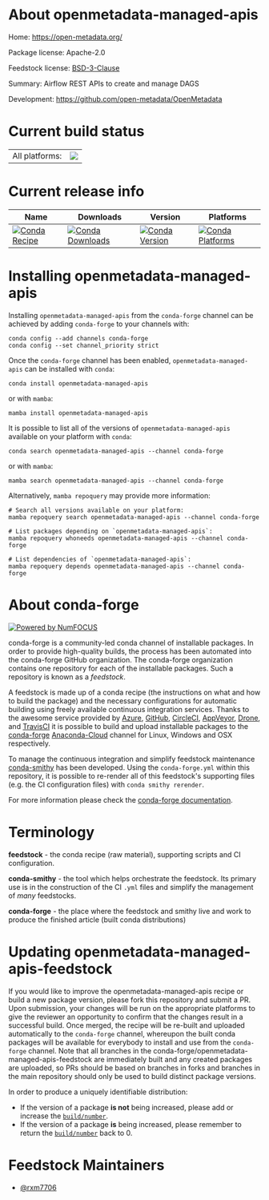 About openmetadata-managed-apis
===============================

Home: https://open-metadata.org/

Package license: Apache-2.0

Feedstock license: [BSD-3-Clause](https://github.com/conda-forge/openmetadata-managed-apis-feedstock/blob/main/LICENSE.txt)

Summary: Airflow REST APIs to create and manage DAGS

Development: https://github.com/open-metadata/OpenMetadata

Current build status
====================


<table><tr><td>All platforms:</td>
    <td>
      <a href="https://dev.azure.com/conda-forge/feedstock-builds/_build/latest?definitionId=18334&branchName=main">
        <img src="https://dev.azure.com/conda-forge/feedstock-builds/_apis/build/status/openmetadata-managed-apis-feedstock?branchName=main">
      </a>
    </td>
  </tr>
</table>

Current release info
====================

| Name | Downloads | Version | Platforms |
| --- | --- | --- | --- |
| [![Conda Recipe](https://img.shields.io/badge/recipe-openmetadata--managed--apis-green.svg)](https://anaconda.org/conda-forge/openmetadata-managed-apis) | [![Conda Downloads](https://img.shields.io/conda/dn/conda-forge/openmetadata-managed-apis.svg)](https://anaconda.org/conda-forge/openmetadata-managed-apis) | [![Conda Version](https://img.shields.io/conda/vn/conda-forge/openmetadata-managed-apis.svg)](https://anaconda.org/conda-forge/openmetadata-managed-apis) | [![Conda Platforms](https://img.shields.io/conda/pn/conda-forge/openmetadata-managed-apis.svg)](https://anaconda.org/conda-forge/openmetadata-managed-apis) |

Installing openmetadata-managed-apis
====================================

Installing `openmetadata-managed-apis` from the `conda-forge` channel can be achieved by adding `conda-forge` to your channels with:

```
conda config --add channels conda-forge
conda config --set channel_priority strict
```

Once the `conda-forge` channel has been enabled, `openmetadata-managed-apis` can be installed with `conda`:

```
conda install openmetadata-managed-apis
```

or with `mamba`:

```
mamba install openmetadata-managed-apis
```

It is possible to list all of the versions of `openmetadata-managed-apis` available on your platform with `conda`:

```
conda search openmetadata-managed-apis --channel conda-forge
```

or with `mamba`:

```
mamba search openmetadata-managed-apis --channel conda-forge
```

Alternatively, `mamba repoquery` may provide more information:

```
# Search all versions available on your platform:
mamba repoquery search openmetadata-managed-apis --channel conda-forge

# List packages depending on `openmetadata-managed-apis`:
mamba repoquery whoneeds openmetadata-managed-apis --channel conda-forge

# List dependencies of `openmetadata-managed-apis`:
mamba repoquery depends openmetadata-managed-apis --channel conda-forge
```


About conda-forge
=================

[![Powered by
NumFOCUS](https://img.shields.io/badge/powered%20by-NumFOCUS-orange.svg?style=flat&colorA=E1523D&colorB=007D8A)](https://numfocus.org)

conda-forge is a community-led conda channel of installable packages.
In order to provide high-quality builds, the process has been automated into the
conda-forge GitHub organization. The conda-forge organization contains one repository
for each of the installable packages. Such a repository is known as a *feedstock*.

A feedstock is made up of a conda recipe (the instructions on what and how to build
the package) and the necessary configurations for automatic building using freely
available continuous integration services. Thanks to the awesome service provided by
[Azure](https://azure.microsoft.com/en-us/services/devops/), [GitHub](https://github.com/),
[CircleCI](https://circleci.com/), [AppVeyor](https://www.appveyor.com/),
[Drone](https://cloud.drone.io/welcome), and [TravisCI](https://travis-ci.com/)
it is possible to build and upload installable packages to the
[conda-forge](https://anaconda.org/conda-forge) [Anaconda-Cloud](https://anaconda.org/)
channel for Linux, Windows and OSX respectively.

To manage the continuous integration and simplify feedstock maintenance
[conda-smithy](https://github.com/conda-forge/conda-smithy) has been developed.
Using the ``conda-forge.yml`` within this repository, it is possible to re-render all of
this feedstock's supporting files (e.g. the CI configuration files) with ``conda smithy rerender``.

For more information please check the [conda-forge documentation](https://conda-forge.org/docs/).

Terminology
===========

**feedstock** - the conda recipe (raw material), supporting scripts and CI configuration.

**conda-smithy** - the tool which helps orchestrate the feedstock.
                   Its primary use is in the construction of the CI ``.yml`` files
                   and simplify the management of *many* feedstocks.

**conda-forge** - the place where the feedstock and smithy live and work to
                  produce the finished article (built conda distributions)


Updating openmetadata-managed-apis-feedstock
============================================

If you would like to improve the openmetadata-managed-apis recipe or build a new
package version, please fork this repository and submit a PR. Upon submission,
your changes will be run on the appropriate platforms to give the reviewer an
opportunity to confirm that the changes result in a successful build. Once
merged, the recipe will be re-built and uploaded automatically to the
`conda-forge` channel, whereupon the built conda packages will be available for
everybody to install and use from the `conda-forge` channel.
Note that all branches in the conda-forge/openmetadata-managed-apis-feedstock are
immediately built and any created packages are uploaded, so PRs should be based
on branches in forks and branches in the main repository should only be used to
build distinct package versions.

In order to produce a uniquely identifiable distribution:
 * If the version of a package **is not** being increased, please add or increase
   the [``build/number``](https://docs.conda.io/projects/conda-build/en/latest/resources/define-metadata.html#build-number-and-string).
 * If the version of a package **is** being increased, please remember to return
   the [``build/number``](https://docs.conda.io/projects/conda-build/en/latest/resources/define-metadata.html#build-number-and-string)
   back to 0.

Feedstock Maintainers
=====================

* [@rxm7706](https://github.com/rxm7706/)

